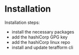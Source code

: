 # Installation

Installation steps: 
- install the necessary packages
- add the hashiCorp GPG key
- add the hashiCorp linux repo
- install and update terafform cli

